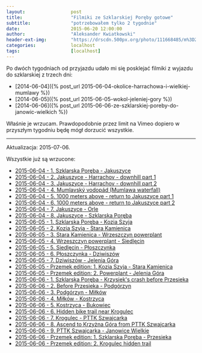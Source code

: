 ```yaml
---
layout:                 post
title:                  "Filmiki ze Szklarskiej Poręby gotowe"
subtitle:               "potrzebowałem tylko 2 tygodnie"
date:                   2015-06-20 12:00:00
author:                 "Aleksander Kwiatkowski"
header-ext-img:         "https://drscdn.500px.org/photo/111668485/m%3D2048/d57dbab305b521dde1e7de22da8e1c0d"
categories:             localhost
tags:                   [localhost]
---
```


Po dwóch tygodniach od przyjazdu udało mi się posklejać filmiki z wyjazdu do szklarskiej z trzech dni:

* [2014-06-04]({% post_url 2015-06-04-okolice-harrachowa-i-wielkiej-mumlawy %})
* [2014-06-05]({% post_url 2015-06-05-wokol-jeleniej-gory %})
* [2014-06-06]({% post_url 2015-06-06-ze-szklarskiej-poreby-do-janowic-wielkich %})

Właśnie je wrzucam. Prawdopodobnie przez limit na Vimeo dopiero w przyszłym tygodniu będę mógł dorzucić
wszystkie.

<hr/>

Aktualizacja: 2015-07-06.

Wszystkie już są wrzucone:

* [2015-06-04 - 1. Szklarska Poręba - Jakuszyce](https://vimeo.com/130036499)
* [2015-06-04 - 2. Jakuszyce - Harrachov - downhill part 1](https://vimeo.com/130038345)
* [2015-06-04 - 3. Jakuszyce - Harrachov - downhill part 2](https://vimeo.com/130132106)
* [2015-06-04 - 4. Mumlavský vodopád (Mumlawa waterfall)](https://vimeo.com/130132107)
* [2015-06-04 - 5. 1000 meters above - return to Jakuszyce part 1](https://vimeo.com/130184788)
* [2015-06-04 - 6. 1000 meters above - return to Jakuszyce part 2](https://vimeo.com/130260775)
* [2015-06-04 - 7. Jakuszyce - Orle](https://vimeo.com/130305695)
* [2015-06-04 - 8. Jakuszyce - Szklarska Poręba](https://vimeo.com/130305696)
* [2015-06-05 - 1. Szklarska Poręba - Kozia Szyja](https://vimeo.com/130319346)
* [2015-06-05 - 2. Kozia Szyja - Stara Kamienica](https://vimeo.com/130551453)
* [2015-06-05 - 3. Stara Kamienica - Wrzeszczyn powerplant](https://vimeo.com/130551454)
* [2015-06-05 - 4. Wrzeszczyn powerplant - Siedlęcin](https://vimeo.com/130575651)
* [2015-06-05 - 5. Siedlęcin - Płoszczynka](https://vimeo.com/130582477)
* [2015-06-05 - 6. Płoszczynka - Dziwiszów](https://vimeo.com/130620133)
* [2015-06-05 - 7. Dziwiszów - Jelenia Góra](https://vimeo.com/130626295)
* [2015-06-05 - Przemek edition: 1. Kozia Szyja - Stara Kamienica](https://vimeo.com/132017479)
* [2015-06-05 - Przemek edition: 2. Powerplant - Jelenia Góra](https://vimeo.com/132017480)
* [2015-06-06 - 1. Szklarska Poręba - Krzysiek's crash before Przesieka](https://vimeo.com/130628290)
* [2015-06-06 - 2. Before Przesieka - Podgórzyn](https://vimeo.com/131295976)
* [2015-06-06 - 3. Podgórzyn - Miłków](https://vimeo.com/131295977)
* [2015-06-06 - 4. Miłków - Kostrzyca](https://vimeo.com/131295978)
* [2015-06-06 - 5. Kostrzyca - Bukowiec](https://vimeo.com/131307939)
* [2015-06-06 - 6. Hidden bike trail near Krogulec](https://vimeo.com/131361748)
* [2015-06-06 - 7. Krogulec - PTTK Szwajcarka](https://vimeo.com/131361749)
* [2015-06-06 - 8. Ascend to Krzyżna Góra from PTTK Szwajcarka](https://vimeo.com/131361751)
* [2015-06-06 - 9. PTTK Szwajcarka - Janowice Wielkie](https://vimeo.com/131361750)
* [2015-06-06 - Przemek edition: 1. Szklarska Poręba - Przesieka](https://vimeo.com/132027969)
* [2015-06-06 - Przemek edition: 2. Krogulec hidden trail](https://vimeo.com/132027970)


